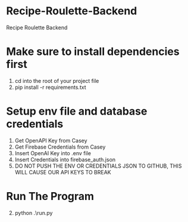 # Recipe-Roulette-Backend
Recipe Roulette Backend

# Make sure to install dependencies first
1. cd into the root of your project file 
2. pip install -r requirements.txt

# Setup env file and database credentials
1. Get OpenAPI Key from Casey
2. Get Firebase Credentials from Casey
3. Insert OpenAI Key into .env file
4. Insert Credentials into firebase_auth.json
5. DO NOT PUSH THE ENV OR CREDENTIALS JSON TO GITHUB, THIS WILL CAUSE OUR API KEYS TO BREAK

# Run The Program
2. python .\run.py

